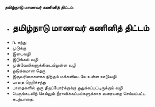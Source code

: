 **தமிழ்நாடு மாணவர் கணினித் திட்டம்**
- # தமிழ்நாடு மாணவர் கணினித் திட்டம்
- n. சந்து
- முடுக்கு
- இடைவழி
- இடுங்கல் வழி
- முள்வேலிகளுக்கிடையிலுள்ள வழி
- ஒடுக்கமான தெரு
- இருவரிசைகளாக நிற்கும் மக்களிடையே உள்ள ஊடுவழி
- பாதை நெறிச்சந்து
- பாதைகளில் ஒரு திறப்போர்க்குக்கு ஒதுக்கப்பட்டிருக்கும் வழி
- பெருங்கடலிற் செல்லும் நீராவிக்கப்பல்களுக்காக வரையறை செய்யப்பட்ட கடற்பாதை.

